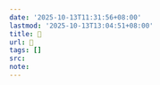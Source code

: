```yaml
---
date: '2025-10-13T11:31:56+08:00'
lastmod: '2025-10-13T13:04:51+08:00'
title: 󰫈
url: 󰫈
tags: []
src:
note:
---
```

